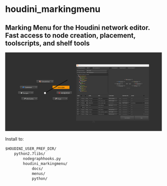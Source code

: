 # houdini_markingmenu
## Marking Menu for the Houdini network editor. Fast access to node creation, placement, toolscripts, and shelf tools

![Image of the Menu and Editor](https://github.com/dchow1992/houdini_markingmenu/blob/h18_compatibility/houdini_markingmenu/docs/mm_screenshot.jpg?raw=true)

Install to:
```
$HOUDINI_USER_PREF_DIR/
    python2.7libs/
        nodegraphhooks.py
        houdini_markingmenu/
            docs/
            menus/
            python/        
```


